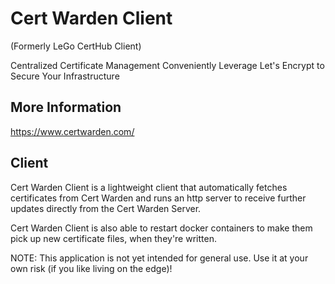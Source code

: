 # Cert Warden Client
(Formerly LeGo CertHub Client)

Centralized Certificate Management
Conveniently Leverage Let&apos;s Encrypt to Secure Your Infrastructure

## More Information
https://www.certwarden.com/

## Client
Cert Warden Client is a lightweight client that automatically fetches 
certificates from Cert Warden and runs an http server to receive 
further updates directly from the Cert Warden Server.

Cert Warden Client is also able to restart docker containers to make 
them pick up new certificate files, when they're written.

NOTE: This application is not yet intended for general use. Use it at 
your own risk (if you like living on the edge)!
